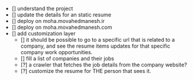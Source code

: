 - [] understand the project
- [] update the details for an static resume
- [] deploy on moha.movahedmanesh.ir
- [] deploy on moha.movahedmanesh.com
- [] add customization layer
  - [] it should be possible to go to a specific url that is related to a company, and see the resume items updates for that specific company work opportunities.
  - [] fill a list of companies and their jobs
  - [?] a crawler that fetches the job details from the company website?
  - [?] customize the resume for THE person that sees it.
